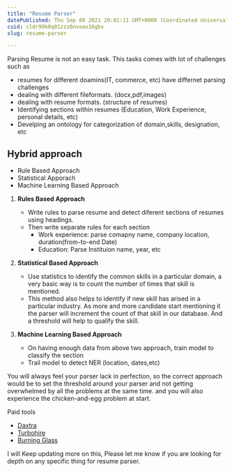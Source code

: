 ```yaml
---
title: "Resume Parser"
datePublished: Thu Sep 09 2021 20:01:11 GMT+0000 (Coordinated Universal Time)
cuid: cldr99k0q01zzz6nveax16gbv
slug: resume-parser

---
```


Parsing Resume is not an easy task. This tasks comes with lot of challenges such as 
- resumes for different doamins(IT, commerce, etc) have differnet parsing challenges
- dealing with different fileformats. (docx,pdf,images)
- dealing with resume formats. (structure of resumes)
- Identifying sections within resumes (Education, Work Experience, personal details, etc)
- Develping an ontology for categorization of domain,skills, designation, etc 


## Hybrid approach
- Rule Based Approach
- Statistical Apporach
- Machine Learning Based Approach

1. **Rules Based Approach**
   - Write rules to parse resume and detect diferent sections of resumes using headings.
   - Then write separate rules for each section 
     - Work experience: parse comapny name, company location, duration(from-to-end Date)
     - Education: Parse Instituion name, year, etc

2. **Statistical Based Approach**
   - Use statistics to identify the common skills in a particular domain, a very basic way is to count the number of times that skill is mentioned. 
   - This method also helps to identify if new skill has arised in a particular industry. As more and more candidate start mentioning it the parser will increment the count of that skill in our database. And a threshold will help to qualify the skill.

3. **Machine Learning Based Approach**
   - On having enough data from above two approach, train model to classify the section
   - Trail model to detect NER (location, dates,etc) 

You will always feel your parser lack in perfection, so the correct approach would be to set the threshold around your parser and not getting overwhelmed by all the problems at the same time. and you will also experience the chicken-and-egg problem at start.




Paid tools 
- [Daxtra](https://www.daxtra.com/resume-database-software/resume-parsing-software/)
- [Turbohire](https://turbohire.co/)
- [Burning Glass](https://www.burning-glass.com/products/lens-suite/)


I will Keep updating more on this, Please let me know if you are looking for depth on any specific thing for resume parser.


